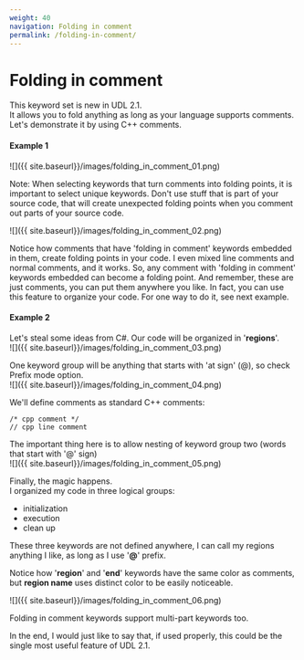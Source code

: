 ```yaml
---
weight: 40
navigation: Folding in comment
permalink: /folding-in-comment/
---
```


Folding in comment
==================

This keyword set is new in UDL 2.1.    
It allows you to fold anything as long as your language supports comments.   
Let's demonstrate it by using C++ comments.

#### Example 1

![]({{ site.baseurl}}/images/folding_in_comment_01.png)

Note: When selecting keywords that turn comments into folding points, it is important to select unique keywords. 
Don't use stuff that is part of your source code, that will create unexpected folding points when 
you comment out parts of your source code.

![]({{ site.baseurl}}/images/folding_in_comment_02.png)

Notice how comments that have 'folding in comment' keywords embedded in them, create folding points in your code.
I even mixed line comments and normal comments, and it works. So, any comment with 'folding in comment' keywords 
embedded can become a folding point. And remember, these are just comments, 
you can put them anywhere you like. In fact, you can use this feature to organize your code. 
For one way to do it, see next example.

#### Example 2

Let's steal some ideas from C#. Our code will be organized in '__regions__'.    
![]({{ site.baseurl}}/images/folding_in_comment_03.png)

One keyword group will be anything that starts with 'at sign' (@), so check Prefix mode option.     
![]({{ site.baseurl}}/images/folding_in_comment_04.png)

We'll define comments as standard C++ comments:    

    /* cpp comment */
    // cpp line comment

The important thing here is to allow nesting of keyword group two (words that start with '@' sign)    
![]({{ site.baseurl}}/images/folding_in_comment_05.png)


Finally, the magic happens.     
I organized my code in three logical groups:    

- initialization    
- execution         
- clean up          

These three keywords are not defined anywhere, I can call my regions anything I like, as long as I use '__@__' prefix.    

Notice how '__region__' and '__end__' keywords have the same color as comments, 
but __region name__ uses distinct color to be easily noticeable.

![]({{ site.baseurl}}/images/folding_in_comment_06.png)

Folding in comment keywords support multi-part keywords too.    

In the end, I would just like to say that, if used properly, this could be the single most useful feature of UDL 2.1.

